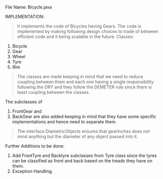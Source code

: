 File Name: Bicycle.java

IMPLEMENTATION: 
> It implements the code of Bicycles having Gears. The code is implemented by making following design choices to trade of between efficient code and it being scalable in the future. 
Classes:
1. Bicycle
2. Gear
3. Wheel
4. Tyre
5. Rim

> The classes are made keeping in mind that we need to reduce coupling between them and each one having a single responsibility following the DRY and they follow the DEMETER rule since there is least coupling between the classes.

The subclasses of 
1. FrontGear and 
2. BackGear 
are also added keeping in mind that they have some specific implementations and hence need to separate them.

> The interface DiametricObjects ensures that gearInches does not mind anything but the diameter of any object passed into it.

Further Additions to be done:
1. Add FrontTyre and Backtyre subclasses from Tyre class since the tyres can be classified as front and back based on the treads they have on them.
2. Exception Handling.